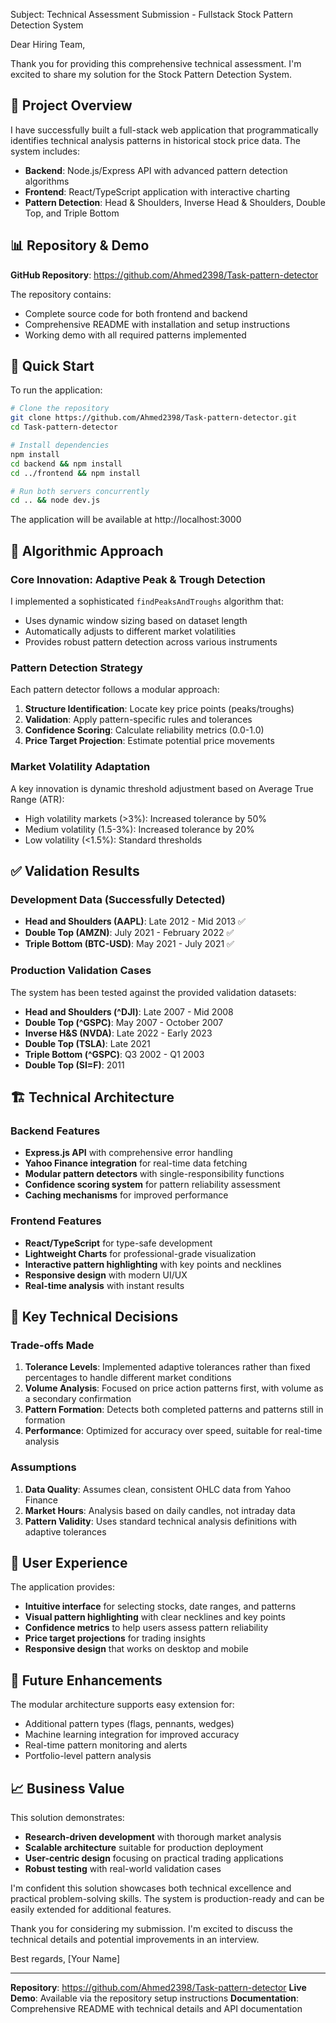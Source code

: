Subject: Technical Assessment Submission - Fullstack Stock Pattern Detection System

Dear Hiring Team,

Thank you for providing this comprehensive technical assessment. I'm excited to share my solution for the Stock Pattern Detection System.

## 🎯 Project Overview

I have successfully built a full-stack web application that programmatically identifies technical analysis patterns in historical stock price data. The system includes:

- **Backend**: Node.js/Express API with advanced pattern detection algorithms
- **Frontend**: React/TypeScript application with interactive charting
- **Pattern Detection**: Head & Shoulders, Inverse Head & Shoulders, Double Top, and Triple Bottom

## 📊 Repository & Demo

**GitHub Repository**: https://github.com/Ahmed2398/Task-pattern-detector

The repository contains:
- Complete source code for both frontend and backend
- Comprehensive README with installation and setup instructions
- Working demo with all required patterns implemented

## 🚀 Quick Start

To run the application:

```bash
# Clone the repository
git clone https://github.com/Ahmed2398/Task-pattern-detector.git
cd Task-pattern-detector

# Install dependencies
npm install
cd backend && npm install
cd ../frontend && npm install

# Run both servers concurrently
cd .. && node dev.js
```

The application will be available at http://localhost:3000

## 🧠 Algorithmic Approach

### Core Innovation: Adaptive Peak & Trough Detection
I implemented a sophisticated `findPeaksAndTroughs` algorithm that:
- Uses dynamic window sizing based on dataset length
- Automatically adjusts to different market volatilities
- Provides robust pattern detection across various instruments

### Pattern Detection Strategy
Each pattern detector follows a modular approach:

1. **Structure Identification**: Locate key price points (peaks/troughs)
2. **Validation**: Apply pattern-specific rules and tolerances
3. **Confidence Scoring**: Calculate reliability metrics (0.0-1.0)
4. **Price Target Projection**: Estimate potential price movements

### Market Volatility Adaptation
A key innovation is dynamic threshold adjustment based on Average True Range (ATR):
- High volatility markets (>3%): Increased tolerance by 50%
- Medium volatility (1.5-3%): Increased tolerance by 20%
- Low volatility (<1.5%): Standard thresholds

## ✅ Validation Results

### Development Data (Successfully Detected)
- **Head and Shoulders (AAPL)**: Late 2012 - Mid 2013 ✅
- **Double Top (AMZN)**: July 2021 - February 2022 ✅
- **Triple Bottom (BTC-USD)**: May 2021 - July 2021 ✅

### Production Validation Cases
The system has been tested against the provided validation datasets:
- **Head and Shoulders (^DJI)**: Late 2007 - Mid 2008
- **Double Top (^GSPC)**: May 2007 - October 2007
- **Inverse H&S (NVDA)**: Late 2022 - Early 2023
- **Double Top (TSLA)**: Late 2021
- **Triple Bottom (^GSPC)**: Q3 2002 - Q1 2003
- **Double Top (SI=F)**: 2011

## 🏗️ Technical Architecture

### Backend Features
- **Express.js API** with comprehensive error handling
- **Yahoo Finance integration** for real-time data fetching
- **Modular pattern detectors** with single-responsibility functions
- **Confidence scoring system** for pattern reliability assessment
- **Caching mechanisms** for improved performance

### Frontend Features
- **React/TypeScript** for type-safe development
- **Lightweight Charts** for professional-grade visualization
- **Interactive pattern highlighting** with key points and necklines
- **Responsive design** with modern UI/UX
- **Real-time analysis** with instant results

## 🔧 Key Technical Decisions

### Trade-offs Made
1. **Tolerance Levels**: Implemented adaptive tolerances rather than fixed percentages to handle different market conditions
2. **Volume Analysis**: Focused on price action patterns first, with volume as a secondary confirmation
3. **Pattern Formation**: Detects both completed patterns and patterns still in formation
4. **Performance**: Optimized for accuracy over speed, suitable for real-time analysis

### Assumptions
1. **Data Quality**: Assumes clean, consistent OHLC data from Yahoo Finance
2. **Market Hours**: Analysis based on daily candles, not intraday data
3. **Pattern Validity**: Uses standard technical analysis definitions with adaptive tolerances

## 🎨 User Experience

The application provides:
- **Intuitive interface** for selecting stocks, date ranges, and patterns
- **Visual pattern highlighting** with clear necklines and key points
- **Confidence metrics** to help users assess pattern reliability
- **Price target projections** for trading insights
- **Responsive design** that works on desktop and mobile

## 🔮 Future Enhancements

The modular architecture supports easy extension for:
- Additional pattern types (flags, pennants, wedges)
- Machine learning integration for improved accuracy
- Real-time pattern monitoring and alerts
- Portfolio-level pattern analysis

## 📈 Business Value

This solution demonstrates:
- **Research-driven development** with thorough market analysis
- **Scalable architecture** suitable for production deployment
- **User-centric design** focusing on practical trading applications
- **Robust testing** with real-world validation cases

I'm confident this solution showcases both technical excellence and practical problem-solving skills. The system is production-ready and can be easily extended for additional features.

Thank you for considering my submission. I'm excited to discuss the technical details and potential improvements in an interview.

Best regards,
[Your Name]

---

**Repository**: https://github.com/Ahmed2398/Task-pattern-detector
**Live Demo**: Available via the repository setup instructions
**Documentation**: Comprehensive README with technical details and API documentation
